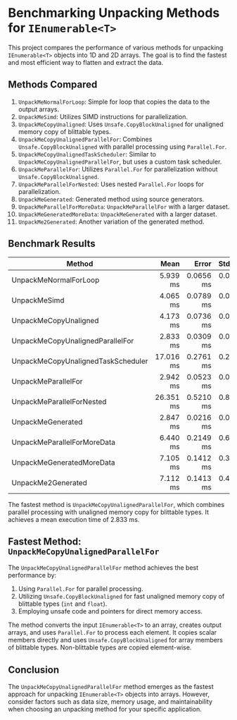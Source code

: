 
# Benchmarking Unpacking Methods for `IEnumerable<T>`

This project compares the performance of various methods for unpacking `IEnumerable<T>` objects into 1D and 2D arrays. The goal is to find the fastest and most efficient way to flatten and extract the data.

## Methods Compared

1. `UnpackMeNormalForLoop`: Simple for loop that copies the data to the output arrays.
2. `UnpackMeSimd`: Utilizes SIMD instructions for parallelization.
3. `UnpackMeCopyUnaligned`: Uses `Unsafe.CopyBlockUnaligned` for unaligned memory copy of blittable types.
4. `UnpackMeCopyUnalignedParallelFor`: Combines `Unsafe.CopyBlockUnaligned` with parallel processing using `Parallel.For`.
5. `UnpackMeCopyUnalignedTaskScheduler`: Similar to `UnpackMeCopyUnalignedParallelFor`, but uses a custom task scheduler.
6. `UnpackMeParallelFor`: Utilizes `Parallel.For` for parallelization without `Unsafe.CopyBlockUnaligned`.
7. `UnpackMeParallelForNested`: Uses nested `Parallel.For` loops for parallelization.
8. `UnpackMeGenerated`: Generated method using source generators.
9. `UnpackMeParallelForMoreData`: `UnpackMeParallelFor` with a larger dataset.
10. `UnpackMeGeneratedMoreData`: `UnpackMeGenerated` with a larger dataset.
11. `UnpackMe2Generated`: Another variation of the generated method.

## Benchmark Results

| Method                            | Mean      | Error     | StdDev    | Median    |
|-----------------------------------|----------:|----------:|----------:|----------:|
| UnpackMeNormalForLoop             | 5.939 ms  | 0.0656 ms | 0.0581 ms | 5.944 ms  |
| UnpackMeSimd                      | 4.065 ms  | 0.0789 ms | 0.0811 ms | 4.062 ms  |
| UnpackMeCopyUnaligned             | 4.173 ms  | 0.0736 ms | 0.0688 ms | 4.163 ms  |
| UnpackMeCopyUnalignedParallelFor  | 2.833 ms  | 0.0309 ms | 0.0289 ms | 2.836 ms  |
| UnpackMeCopyUnalignedTaskScheduler| 17.016 ms | 0.2761 ms | 0.2583 ms | 16.920 ms |
| UnpackMeParallelFor               | 2.942 ms  | 0.0523 ms | 0.0463 ms | 2.931 ms  |
| UnpackMeParallelForNested         | 26.351 ms | 0.5210 ms | 0.8560 ms | 26.280 ms |
| UnpackMeGenerated                 | 2.847 ms  | 0.0216 ms | 0.0202 ms | 2.852 ms  |
| UnpackMeParallelForMoreData       | 6.440 ms  | 0.2149 ms | 0.6338 ms | 6.340 ms  |
| UnpackMeGeneratedMoreData         | 7.105 ms  | 0.1412 ms | 0.3960 ms | 7.194 ms  |
| UnpackMe2Generated                | 7.112 ms  | 0.1413 ms | 0.4100 ms | 7.225 ms  |

The fastest method is `UnpackMeCopyUnalignedParallelFor`, which combines parallel processing with unaligned memory copy for blittable types. It achieves a mean execution time of 2.833 ms.

## Fastest Method: `UnpackMeCopyUnalignedParallelFor`

The `UnpackMeCopyUnalignedParallelFor` method achieves the best performance by:

1. Using `Parallel.For` for parallel processing.
2. Utilizing `Unsafe.CopyBlockUnaligned` for fast unaligned memory copy of blittable types (`int` and `float`).
3. Employing unsafe code and pointers for direct memory access.

The method converts the input `IEnumerable<T>` to an array, creates output arrays, and uses `Parallel.For` to process each element. It copies scalar members directly and uses `Unsafe.CopyBlockUnaligned` for array members of blittable types. Non-blittable types are copied element-wise.

## Conclusion

The `UnpackMeCopyUnalignedParallelFor` method emerges as the fastest approach for unpacking `IEnumerable<T>` objects into arrays. However, consider factors such as data size, memory usage, and maintainability when choosing an unpacking method for your specific application.
